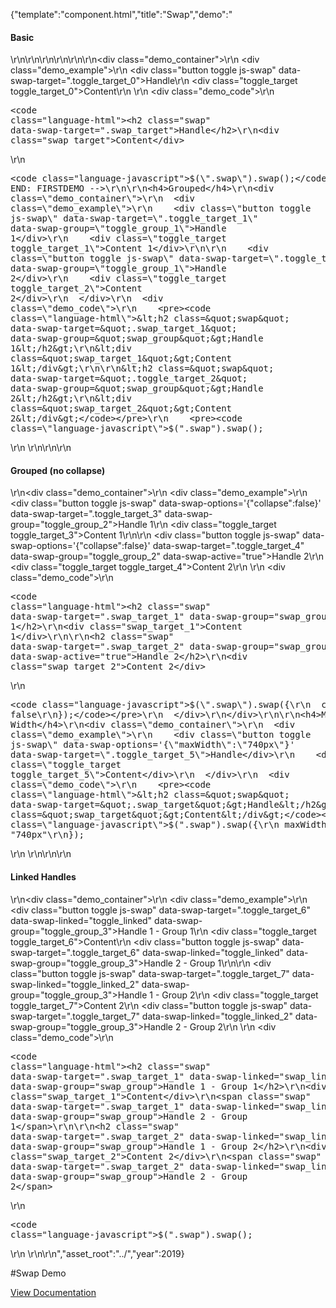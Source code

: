 {"template":"component.html","title":"Swap","demo":"<h4>Basic</h4>\r\n\r\n<!-- START: FIRSTDEMO -->\r\n\r\n<style>\r\n  .demo_content .toggle { cursor: pointer; display: none; margin: 10px 0; }\r\n  .demo_content .toggle.fs-swap-enabled { display: block; }\r\n  .toggle,\r\n  .no-touch .toggle:hover { background: #B0BEC5; }\r\n  .toggle.fs-swap-active,\r\n  .no-touch .toggle.fs-swap-active:hover { background: #00bcd4; }\r\n\r\n  .toggle_target { background: #00bcd4; border-radius: 3px; color: #fff; height: 75px; line-height: 75px; margin: 10px 0; text-align: center; width: 100%; }\r\n  .toggle_target.fs-swap-enabled.fs-swap-target { display: none; }\r\n  .toggle_target.fs-swap-enabled.fs-swap-active { display: block; }\r\n</style>\r\n\r\n<div class=\"demo_container\">\r\n  <div class=\"demo_example\">\r\n    <div class=\"button toggle js-swap\" data-swap-target=\".toggle_target_0\">Handle</div>\r\n    <div class=\"toggle_target toggle_target_0\">Content</div>\r\n  </div>\r\n  <div class=\"demo_code\">\r\n    <pre><code class=\"language-html\">&lt;h2 class=&quot;swap&quot; data-swap-target=&quot;.swap_target&quot;&gt;Handle&lt;/h2&gt;\r\n&lt;div class=&quot;swap_target&quot;&gt;Content&lt;/div&gt;</code></pre>\r\n    <pre><code class=\"language-javascript\">$(\".swap\").swap();</code></pre>\r\n  </div>\r\n</div>\r\n\r\n<!-- END: FIRSTDEMO -->\r\n\r\n<h4>Grouped</h4>\r\n<div class=\"demo_container\">\r\n  <div class=\"demo_example\">\r\n    <div class=\"button toggle js-swap\" data-swap-target=\".toggle_target_1\" data-swap-group=\"toggle_group_1\">Handle 1</div>\r\n    <div class=\"toggle_target toggle_target_1\">Content 1</div>\r\n\r\n    <div class=\"button toggle js-swap\" data-swap-target=\".toggle_target_2\" data-swap-group=\"toggle_group_1\">Handle 2</div>\r\n    <div class=\"toggle_target toggle_target_2\">Content 2</div>\r\n  </div>\r\n  <div class=\"demo_code\">\r\n    <pre><code class=\"language-html\">&lt;h2 class=&quot;swap&quot; data-swap-target=&quot;.swap_target_1&quot; data-swap-group=&quot;swap_group&quot;&gt;Handle 1&lt;/h2&gt;\r\n&lt;div class=&quot;swap_target_1&quot;&gt;Content 1&lt;/div&gt;\r\n\r\n&lt;h2 class=&quot;swap&quot; data-swap-target=&quot;.toggle_target_2&quot; data-swap-group=&quot;swap_group&quot;&gt;Handle 2&lt;/h2&gt;\r\n&lt;div class=&quot;swap_target_2&quot;&gt;Content 2&lt;/div&gt;</code></pre>\r\n    <pre><code class=\"language-javascript\">$(\".swap\").swap();</code></pre>\r\n  </div>\r\n</div>\r\n\r\n<h4>Grouped (no collapse)</h4>\r\n<div class=\"demo_container\">\r\n  <div class=\"demo_example\">\r\n    <div class=\"button toggle js-swap\" data-swap-options='{\"collapse\":false}' data-swap-target=\".toggle_target_3\" data-swap-group=\"toggle_group_2\">Handle 1</div>\r\n    <div class=\"toggle_target toggle_target_3\">Content 1</div>\r\n\r\n    <div class=\"button toggle js-swap\" data-swap-options='{\"collapse\":false}' data-swap-target=\".toggle_target_4\" data-swap-group=\"toggle_group_2\" data-swap-active=\"true\">Handle 2</div>\r\n    <div class=\"toggle_target toggle_target_4\">Content 2</div>\r\n  </div>\r\n  <div class=\"demo_code\">\r\n    <pre><code class=\"language-html\">&lt;h2 class=&quot;swap&quot; data-swap-target=&quot;.swap_target_1&quot; data-swap-group=&quot;swap_group&quot;&gt;Handle 1&lt;/h2&gt;\r\n&lt;div class=&quot;swap_target_1&quot;&gt;Content 1&lt;/div&gt;\r\n\r\n&lt;h2 class=&quot;swap&quot; data-swap-target=&quot;.swap_target_2&quot; data-swap-group=&quot;swap_group&quot; data-swap-active=&quot;true&quot;&gt;Handle 2&lt;/h2&gt;\r\n&lt;div class=&quot;swap_target_2&quot;&gt;Content 2&lt;/div&gt;</code></pre>\r\n    <pre><code class=\"language-javascript\">$(\".swap\").swap({\r\n  collapse: false\r\n});</code></pre>\r\n  </div>\r\n</div>\r\n\r\n<h4>Max Width</h4>\r\n<div class=\"demo_container\">\r\n  <div class=\"demo_example\">\r\n    <div class=\"button toggle js-swap\" data-swap-options='{\"maxWidth\":\"740px\"}' data-swap-target=\".toggle_target_5\">Handle</div>\r\n    <div class=\"toggle_target toggle_target_5\">Content</div>\r\n  </div>\r\n  <div class=\"demo_code\">\r\n    <pre><code class=\"language-html\">&lt;h2 class=&quot;swap&quot; data-swap-target=&quot;.swap_target&quot;&gt;Handle&lt;/h2&gt;\r\n&lt;div class=&quot;swap_target&quot;&gt;Content&lt;/div&gt;</code></pre>\r\n    <pre><code class=\"language-javascript\">$(\".swap\").swap({\r\n  maxWidth: \"740px\"\r\n});</code></pre>\r\n  </div>\r\n</div>\r\n\r\n<h4>Linked Handles</h4>\r\n<div class=\"demo_container\">\r\n  <div class=\"demo_example\">\r\n    <div class=\"button toggle js-swap\" data-swap-target=\".toggle_target_6\" data-swap-linked=\"toggle_linked\" data-swap-group=\"toggle_group_3\">Handle 1 - Group 1</div>\r\n    <div class=\"toggle_target toggle_target_6\">Content</div>\r\n    <div class=\"button toggle js-swap\" data-swap-target=\".toggle_target_6\" data-swap-linked=\"toggle_linked\" data-swap-group=\"toggle_group_3\">Handle 2 - Group 1</div>\r\n\r\n    <div class=\"button toggle js-swap\" data-swap-target=\".toggle_target_7\" data-swap-linked=\"toggle_linked_2\" data-swap-group=\"toggle_group_3\">Handle 1 - Group 2</div>\r\n    <div class=\"toggle_target toggle_target_7\">Content 2</div>\r\n    <div class=\"button toggle js-swap\" data-swap-target=\".toggle_target_7\" data-swap-linked=\"toggle_linked_2\" data-swap-group=\"toggle_group_3\">Handle 2 - Group 2</div>\r\n  </div>\r\n  <div class=\"demo_code\">\r\n    <pre><code class=\"language-html\">&lt;h2 class=&quot;swap&quot; data-swap-target=&quot;.swap_target_1&quot; data-swap-linked=&quot;swap_linked_1&quot; data-swap-group=&quot;swap_group&quot;&gt;Handle 1 - Group 1&lt;/h2&gt;\r\n&lt;div class=&quot;swap_target_1&quot;&gt;Content&lt;/div&gt;\r\n&lt;span class=&quot;swap&quot; data-swap-target=&quot;.swap_target_1&quot; data-swap-linked=&quot;swap_linked_1&quot; data-swap-group=&quot;swap_group&quot;&gt;Handle 2 - Group 1&lt;/span&gt;\r\n\r\n&lt;h2 class=&quot;swap&quot; data-swap-target=&quot;.swap_target_2&quot; data-swap-linked=&quot;swap_linked_2&quot; data-swap-group=&quot;swap_group&quot;&gt;Handle 1 - Group 2&lt;/h2&gt;\r\n&lt;div class=&quot;swap_target_2&quot;&gt;Content 2&lt;/div&gt;\r\n&lt;span class=&quot;swap&quot; data-swap-target=&quot;.swap_target_2&quot; data-swap-linked=&quot;swap_linked_2&quot; data-swap-group=&quot;swap_group&quot;&gt;Handle 2 - Group 2&lt;/span&gt;</code></pre>\r\n    <pre><code class=\"language-javascript\">$(\".swap\").swap();</code></pre>\r\n  </div>\r\n</div>\r\n","asset_root":"../","year":2019}

 #Swap Demo
<p class="back_link"><a href="https://formstone.it/components/swap">View Documentation</a></p>